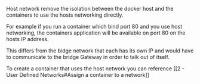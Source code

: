 Host network remove the isolation between the docker host and the containers to use the hosts networking directly.

For example if you run a container which bind port 80 and you use host networking, the containers application will be available on port 80 on the hosts IP address.

This differs from the bidge network that each has its own IP and would have to communicate to the bridge Gateway in order to talk out of itself.

To create a container that uses the host network you can reference [[2 - User Defined Networks#Assign a container to a network]]

